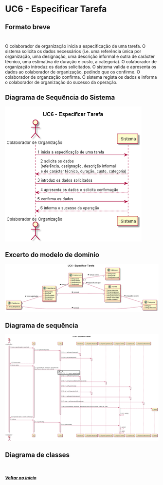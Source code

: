 # UC6 - Especificar Tarefa <br/>

## Formato breve <br/><br/>
O colaborador de organização inicia a especificação de uma tarefa. O sistema solicita os dados necessários (i.e. uma referência única por organização, uma designação, uma descrição informal e outra de carácter técnico, uma estimativa de duração e custo, a categoria). O colaborador de organização introduz os dados solicitados. O sistema valida e apresenta os dados ao colaborador de organização, pedindo que os confirme. O colaborador de organzação confirma. O sistema regista os dados e informa o colaborador de organização do sucesso da operação.

## Diagrama de Sequência do Sistema <br/>
![UC6_Especificar_Tarefa_SSD.png](UC6_Especificar_Tarefa_SSD.png)

## Excerto do modelo de domínio <br/>
![UC6_Especificar_Tarefa_Modelo_Dominio.png](UC6_Especificar_Tarefa_Modelo_Dominio.png)

## Diagrama de sequência <br/>
![UC06_Especificar_Tarefa_Diagrama_Sequencia.png](UC06_Especificar_Tarefa_Diagrama_Sequencia.png)

## Diagrama de classes <br/>
![]()

##### [Voltar ao início](https://github.com/blestonbandeiraUPSKILL/upskill_java1_labprg_grupo2/blob/main/README.md)
